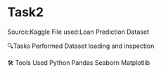 # Task2

Source:Kaggle
File used:Loan Prediction Dataset

🔍Tasks Performed
Dataset loading and inspection

🛠️ Tools Used
Python
Pandas
Seaborn
Matplotlib
